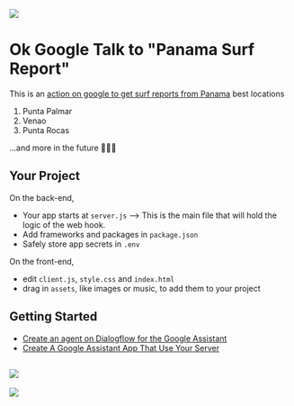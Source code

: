 ![](https://cdn.glitch.com/11a0c148-90ca-40b0-9212-4530b9aae97f%2FScreen%20Shot%202018-11-29%20at%2010.58.22%20AM.png?1543517921223)

# Ok Google Talk to "Panama Surf Report"

This is an [action on google to get surf reports from Panama](https://assistant.google.com/services/a/uid/000000d2bbb02970?hl=en) best locations

1. Punta Palmar
2. Venao
3. Punta Rocas

...and more in the future 🏄🏻‍♂️


## Your Project

On the back-end,
- Your app starts at `server.js` --> This is the main file that will hold the logic of the web hook.
- Add frameworks and packages in `package.json`
- Safely store app secrets in `.env`

On the front-end,
- edit `client.js`, `style.css` and `index.html`
- drag in `assets`, like images or music, to add them to your project


## Getting Started

* [Create an agent on Dialogflow for the Google Assistant](https://medium.com/google-developers/build-your-first-smart-bot-for-google-home-18949f74822c)
* [Create A Google Assistant App That Use Your Server](https://greenido.wordpress.com/2017/09/29/create-a-google-assistant-that-use-your-server/)

![](https://cdn.glitch.com/5e52a72f-da3a-4415-b9e8-014f7884e589%2Fhow%20can%20I%20help%20%2B%20assistant%20logo.png?1510886563473)
-----

<img src="https://ga-beacon.appspot.com/UA-65622529-1/panama-surf-report-glitch?pixel=0">
